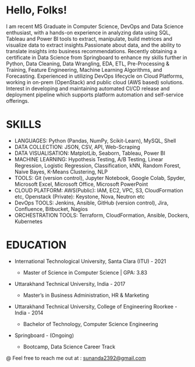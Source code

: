 # Hello, Folks!

I am recent MS Graduate in Computer Science, DevOps and Data Science enthusiast, with a hands-on experience in analyzing data using SQL, Tableau and Power BI tools to extract, manipulate, build metrices and visualize data to extract insights.Passionate about data, and the ability to translate insights into business recommendations. Recently obtaining a certificate in Data Science from Springboard to enhance my skills further in Python, Data Cleaning, Data Wrangling, EDA, ETL, Pre-Processing & Training, Feature Engineering, Machine Learning Algorithms, and Forecasting. Experienced in utilizing DevOps lifecycle on Cloud Platforms, working in on-prem (OpenStack) and public cloud (AWS based) solutions. Interest in developing and maintaining automated CI/CD release and deployment pipeline which supports platform automation and self-service offerings.  

# SKILLS 
* LANGUAGES:  Python (Pandas, NumPy, Scikit-Learn), MySQL, Shell
* DATA COLLECTION: JSON, CSV, API, Web-Scraping
* DATA VISUALISATION: MatplotLib, Seaborn, Tableau, Power BI
* MACHINE LEARNING: Hypothesis Testing, A/B Testing, Linear Regression, Logistic Regression, Classification, kNN, Random Forest, Naive Bayes, K-Means Clustering, NLP
* TOOLS: Git (version control), Jupyter Notebook, Google Colab, Spyder, Microsoft Excel, Microsoft Office, Microsoft PowerPoint
* CLOUD PLATFORM: AWS(Public): IAM, EC2, VPC, S3, CloudFormation etc, Openstack (Private): Keystone, Nova, Neutron etc
* DevOps TOOLS: Jenkins, Ansible, GitHub (version control), Jira, Confluence, Bitbucket, Nagios
* ORCHESTRATION TOOLS: Terraform, CloudFormation, Ansible, Dockers, Kubernetes

# EDUCATION
* International Technological University, Santa Clara (ITU)                           - 2021
  - Master of Science in Computer Science | GPA: 3.83

* Uttarakhand Technical University, India                                             - 2017
  - Master’s in Business Administration, HR & Marketing

* Uttarakhand Technical University, College of Engineering Roorkee - India            - 2014                                              
  - Bachelor of Technology, Computer Science Engineering

* Springboard									                                                        - (Ongoing) 
  - Bootcamp, Data Science Career Track
  
  
@ Feel free to reach me out at : sunanda2392@gmail.com
